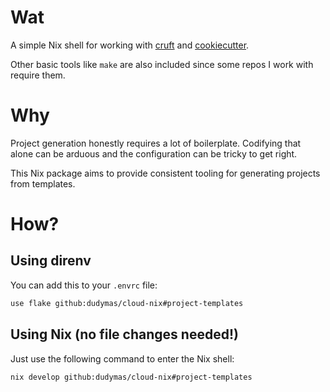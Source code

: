 # Wat

A simple Nix shell for working with [cruft](https://github.com/cruft/cruft) and
[cookiecutter](https://github.com/cookiecutter/cookiecutter).

Other basic tools like `make` are also included since some repos I work with
require them.

# Why

Project generation honestly requires a lot of boilerplate.
Codifying that alone can be arduous and the configuration can be
tricky to get right.

This Nix package aims to provide consistent tooling for generating
projects from templates.

# How?

## Using direnv

You can add this to your `.envrc` file:

```bash
use flake github:dudymas/cloud-nix#project-templates
```

## Using Nix (no file changes needed!)

Just use the following command to enter the Nix shell:
```bash
nix develop github:dudymas/cloud-nix#project-templates
```
